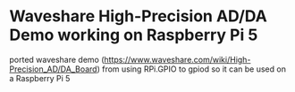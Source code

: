 # Waveshare High-Precision AD/DA Demo working on Raspberry Pi 5

ported waveshare demo (https://www.waveshare.com/wiki/High-Precision_AD/DA_Board) from using RPi.GPIO to gpiod so it can be used on a Raspberry Pi 5
